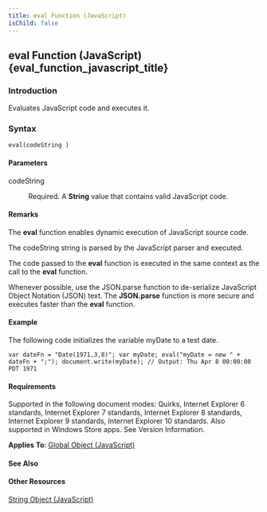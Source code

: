 ```yaml
---
title: eval Function (JavaScript)
isChild: false
---
```


## eval Function (JavaScript) {eval_function_javascript_title}

### Introduction 

 Evaluates JavaScript code and executes it.

### Syntax 

```
eval(codeString )
```

#### Parameters 

<div id="sectionSection0" class="section" name="collapseableSection" style="" expanded="true">
  <dl class="authored">
    <dt>
      <span class="parameter" sdata="paramReference" xmlns:util="util">codeString</span>
    </dt>
    <dd>
      <p xmlns:util="util">
        Required. A <b>String</b> value that contains valid JavaScript code.
      </p>
    </dd>
  </dl>
</div>

#### Remarks 

<div id="languageReferenceRemarksSection" class="section" name="collapseableSection" style="">
  <p xmlns:util="util">
    The <b>eval</b> function enables dynamic execution of JavaScript source code.
  </p>
  <p xmlns:util="util">
    The <span class="parameter" sdata="paramReference">codeString</span> string is parsed by the JavaScript parser and executed.
  </p>
  <p xmlns:util="util">
    The code passed to the <b>eval</b> function is executed in the same context as the call to the <b>eval</b> function.
  </p>
  <p xmlns:util="util">
    Whenever possible, use the JSON.parse function to de-serialize JavaScript Object Notation (JSON) text. The <b>JSON.parse</b> function is more secure and executes faster than the <b>eval</b>
    function.
  </p>
</div>

#### Example 

<p xmlns:util="util">
  The following code initializes the variable <span class="code">myDate</span> to a test date.
</p>

```
var dateFn = "Date(1971,3,8)"; var myDate; eval("myDate = new " + dateFn + ";"); document.write(myDate); // Output: Thu Apr 8 00:00:00 PDT 1971
```

#### Requirements 

<div id="requirementsTitleSection" class="section" name="collapseableSection" style="">
  <p xmlns:util="util"></p>
  <p>
    Supported in the following document modes: Quirks, Internet Explorer 6 standards, Internet Explorer 7 standards, Internet Explorer 8 standards, Internet Explorer 9 standards, Internet Explorer 10
    standards. Also supported in Windows Store apps. See Version Information.
  </p>
  <p xmlns:util="util">
    <b>Applies To</b>: <span sdata="link"><a href="81a40cad-9354-4e38-8ad0-83fc4257baee.htm">Global Object (JavaScript)</a></span>
  </p>
</div>

#### See Also 

<div id="seeAlsoSection" class="section" name="collapseableSection" style="">
  <h4 class="subHeading">
    Other Resources
  </h4>
  <div class="seeAlsoStyle">
    <span sdata="link" xmlns:util="util"><a href="8063ecd5-5778-4e87-b985-b21420171914.htm">String Object (JavaScript)</a></span>
  </div>
</div>


